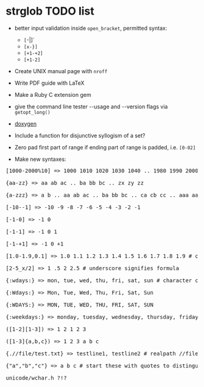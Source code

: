 # strglob TODO list

* better input validation inside `open_bracket`, permitted syntax:
  - `[`-|]` 
  - `[x-}]`
  - `[+1-+2]`
  - `[+1-2]`

* Create UNIX manual page with `nroff`

* Write PDF guide with LaTeX

* Make a Ruby C extension gem

* give the command line tester --usage and --version flags via `getopt_long()`

* [doxygen](http://stack.nl/~dimitri/doxygen/ "Generate documentation from source code")

* Include a function for disjunctive syllogism of a set?

* Zero pad first part of range if ending part of range is padded, i.e. `[0-02]`

* Make new syntaxes:

<pre>
[1000-2000%10] => 1000 1010 1020 1030 1040 .. 1980 1990 2000

{aa-zz} => aa ab ac .. ba bb bc .. zx zy zz

{a-zzz} => a b .. aa ab ac .. ba bb bc .. ca cb cc .. aaa aab aac .. baa bab bac .. bbb bca bcb .. caa cab cac .. zzz

[-10--1] => -10 -9 -8 -7 -6 -5 -4 -3 -2 -1

[-1-0] => -1 0

[-1-1] => -1 0 1

[-1-+1] => -1 0 +1

[1.0-1.9,0.1] => 1.0 1.1 1.2 1.3 1.4 1.5 1.6 1.7 1.8 1.9 # comma sinigifes increment/decrement

[2-5_x/2] => 1 .5 2 2.5 # underscore signifies formula

{:wdays:} => mon, tue, wed, thu, fri, sat, sun # character class vs string class

{:Wdays:} => Mon, Tue, Wed, Thu, Fri, Sat, Sun

{:WDAYS:} => MON, TUE, WED, THU, FRI, SAT, SUN

{:weekdays:} => monday, tuesday, wednesday, thursday, friday, saturday, sunday 

([1-2][1-3]) => 1 2 1 2 3

([1-3]{a,b,c}) => 1 2 3 a b c

{.//file/test.txt} => testline1, testline2 # realpath //file/test.txt => /file/test.txt

{"a","b","c"} => a b c # start these with quotes to distinguish other syntax?

unicode/wchar.h ?!?
</pre>
